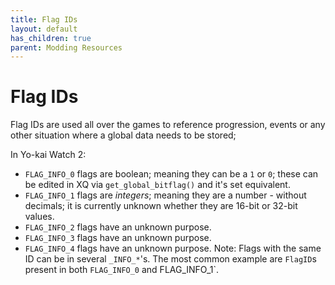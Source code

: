 ```yaml
---
title: Flag IDs
layout: default
has_children: true
parent: Modding Resources
---
```


# Flag IDs
Flag IDs are used all over the games to reference progression, events or any other situation where a global data needs to be stored;

In Yo-kai Watch 2:
* `FLAG_INFO_0` flags are boolean; meaning they can be a `1` or `0`; these can be edited in XQ via `get_global_bitflag()` and it's set equivalent.
* `FLAG_INFO_1` flags are *integers*; meaning they are a number - without decimals; it is currently unknown whether they are 16-bit or 32-bit values.
* `FLAG_INFO_2` flags have an unknown purpose.
* `FLAG_INFO_3` flags have an unknown purpose.
* `FLAG_INFO_4` flags have an unknown purpose.
Note: Flags with the same ID can be in several `_INFO_*`'s. The most common example are `FlagID`s present in both `FLAG_INFO_0` and FLAG_INFO_1`.
